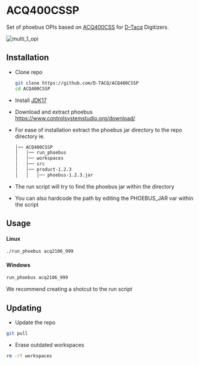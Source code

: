 
# ACQ400CSSP

Set of phoebus OPIs based on [ACQ400CSS](https://github.com/D-TACQ/ACQ400CSS) for [D-Tacq](https://d-tacq.co.uk/) Digitizers.

![multi_1_opi](https://github.com/sambelltacq/ACQ400CSSP/releases/download/v1.0.0/multi_1_opi.png)

## Installation

- Clone repo
    ```bash
    git clone https://github.com/D-TACQ/ACQ400CSSP
    cd ACQ400CSSP
    ```

- Install [JDK17](https://adoptium.net/en-GB/temurin/archive/?version=17)
- Download and extract phoebus https://www.controlsystemstudio.org/download/

- For ease of installation extract the phoebus jar directory to the repo directory ie.

    ```bash
    │── ACQ400CSSP
    │   │── run_phoebus
    │   │── workspaces
    │   │── src
    │   │── product-1.2.3
    │   │   │── phoebus-1.2.3.jar
    ```

- The run script will try to find the phoebus jar within the directory
- You can also hardcode the path by editing the PHOEBUS_JAR var within the script

## Usage


#### Linux

```bash
./run_phoebus acq2106_999
```

#### Windows

```bash
run_phoebus acq2106_999
```

We recommend creating a shotcut to the run script


## Updating

- Update the repo

```bash
git pull
```

- Erase outdated workspaces

```bash
rm -rf workspaces
```

